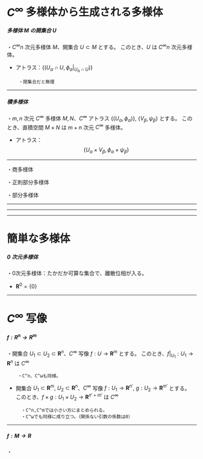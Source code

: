
# $C^{\infty}$ 多様体から生成される多様体

##### 多様体 $M$ の開集合 $U$

 ・$C^{\infty}n$ 次元多様体 $M$、開集合 $U\subset M$ とする。
 このとき、$U$ は $C^{\infty}n$ 次元多様体。

 - アトラス：$\{(U_{\alpha}\cap U,\phi_{\alpha}|_{U_{\alpha}\cap U})\}$
    
        ・閉集合だと無理

---



#####  積多様体

 ・$m,n$ 次元 $C^{\infty}$ 多様体 $M,N$、$C^{\infty}$ アトラス $\{(U_{\alpha},\phi_{\alpha})\},\ \{V_{\beta},\psi_{\beta}\}$ とする。
 このとき、直積空間 $M\times N$ は $m+n$ 次元 $C^{\infty}$ 多様体。

 - アトラス：$$\{U_{\alpha}\times V_{\beta},\phi_{\alpha}\times\psi_{\beta}\}$$

---

・商多様体



・正則部分多様体

・部分多様体





---
---
---

# 簡単な多様体

##### $0$ 次元多様体

・$0$次元多様体：たかだか可算な集合で、離散位相が入る。

 - $\bm{R}^0=\{0\}$

---



# $C^∞$ 写像

##### $f:R^n→ R^m$

・開集合 $U_1\subset U_2\subset \bm{R}^n$、$C^{\infty}$ 写像 $f:U\to \bm{R}^m$ とする。
 このとき、$f|_{U_1}:U_1\to \bm{R}^n$ は $C^{\infty}$

        ・C^n、C^ωも同様。

- 開集合 $U_1\subset\bm{R}^m,\  U_2\subset \bm{R}^n$、$C^{\infty}$ 写像 $f:U_1\to \bm{R}^{n'},\ g:U_2\to\bm{R}^{m'}$ とする。
 このとき、$f\times g:U_1\times U_2\to \bm{R}^{n'+m'}$ は $C^{\infty}$

        ・C^n,C^mでは小さい方にまとめられる。
        ・C^ωでも同様に成り立つ。（関係ない引数の係数は0）

 ---

 ##### $f:M→R$

  ・

